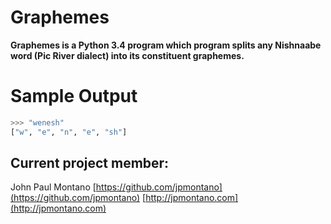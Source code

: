 # Graphemes

**Graphemes is a Python 3.4 program which program splits any Nishnaabe word (Pic River dialect) into its constituent graphemes.**


# Sample Output

```python
>>> "wenesh"
["w", "e", "n", "e", "sh"]
```




## Current project member:

John Paul Montano
[https://github.com/jpmontano](https://github.com/jpmontano)
[http://jpmontano.com](http://jpmontano.com)
